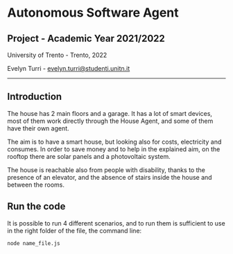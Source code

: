# Autonomous Software Agent

## Project - Academic Year 2021/2022

University of Trento - Trento, 2022

Evelyn Turri - evelyn.turri@studenti.unitn.it

---
## Introduction
The house has 2 main floors and a garage. It has a lot of smart devices, most of them work directly through the House Agent, and some of them have their own agent. 

The aim is to have a smart house, but looking also for costs, electricity and consumes. In order to save money and to help in the explained aim, on the rooftop there are solar panels and a photovoltaic system. 

The house is reachable also from people with disability, thanks to the presence of an elevator, and the absence of stairs inside the house and between the rooms.



## Run the code
It is possible to run 4 different scenarios, and to run them is sufficient to use in the right folder of the file, the command line:
```bash
node name_file.js
```





